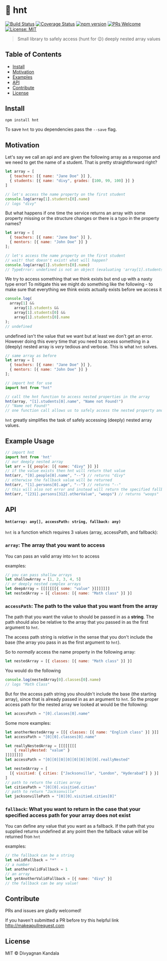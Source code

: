 # 🦁 hnt 
[![Build Status](https://travis-ci.org/divyagnan/hnt.svg?branch=master)](https://travis-ci.org/divyagnan/hnt) [![Coverage Status](https://coveralls.io/repos/github/divyagnan/hnt/badge.svg?branch=master)](https://coveralls.io/github/divyagnan/hnt?branch=master) [![npm version](https://badge.fury.io/js/hnt.svg)](https://badge.fury.io/js/hnt) [![PRs Welcome](https://img.shields.io/badge/PRs-welcome-brightgreen.svg)](http://makeapullrequest.com) [![License: MIT](https://img.shields.io/badge/License-MIT-brightgreen.svg)](https://opensource.org/licenses/MIT)

> Small library to safely access (hunt for 😉) deeply nested array values

## Table of Contents
* [Install](#install)
* [Motivation](#motivation)
* [Examples](#example-usage)
* [API](#api)
* [Contribute](#contribute)
* [License](#license)

## Install
```bash
npm install hnt
```
To save `hnt` to you dependencies pass the `--save` flag.

## Motivation
Let's say we call an api and are given the following array as a response and we need to get the name of a student. That is pretty straightforward right?

```js
let array = [
  { teachers: [{ name: "Jane Doe" }] },
  { students: [{ name: "divy", grades: [100, 99, 100] }] }
]

// let's access the name property on the first student
console.log(array[1].students[0].name)
// logs "divy"
```
But what happens if one time the service returns an array with some property missing or the structure changes or there is a typo in the property names?
```js
let array = [
  { teachers: [{ name: "Jane Doe" }] },
  { mentors: [{ name: "John Doe" }] }
];

// let's access the name property on the first student
// wait! that doesn't exist! what will happen?
console.log(array[1].students[0].name)
// TypeError: undefined is not an object (evaluating 'array[1].students[0]')
```
We try to access something that we think exists but end up with a nasty type error! To mitigate this we might do something like the following - to make sure that everything we think exists actually exists before we access it
```js
console.log(
  array[1] &&
    array[1].students &&
    array[1].students[0] &&
    array[1].students[0].name
);
// undefined
```
undefined isn't the value that we want but at least we don't get an error. However doing this every time that you need to access something in a (deeply) nested array is *very* tedious and verbose. This is what `hnt` solves.

```js
// same array as before
let array = [
  { teachers: [{ name: "Jane Doe" }] },
  { mentors: [{ name: "John Doe" }] }
];

// import hnt for use
import hnt from "hnt"

// call the hnt function to access nested properties in the array
hnt(array, "[1].students[0].name", "Name not Found!")
// "Name not Found!"
// one function call allows us to safely access the nested property and allows us to specify a fallback value if the value we are originally requesting is undefined
```
`hnt` greatly simplifies the task of safely accessing (deeply) nested array values.

## Example Usage
```js
// import hnt
import hnt from 'hnt'
// our deeply nested array
let arr = [{ people: [{ name: "divy" }] }]
// if the value exists then hnt will return that value
hnt(arr, "[0].people[0].name", "--") // returns "divy"
// otherwise the fallback value will be returned
hnt(arr, "[1].persons[0].age", "--") // returns "--"
// this will also not error and instead will return the specified fallback value
hnt(arr, "[231].persons[312].otherValue", "woops") // returns "woops"
```
## API
#### `hnt(array: any[], accessPath: string, fallback: any)`

`hnt` is a function which requires 3 values (array, accessPath, and fallback):
### `array`: The array that you want to access

You can pass an valid array into `hnt` to access

examples:
```js
// you can pass shallow arrays
let shallowArray = [1, 2, 3, 4, 5]
// or deeply nested complex arrays
let deepArray = [[[[[[[{ some: "value" }]]]]]]]
let nestedArray = [{ classes: [{ name: "Math class" }] }]
```

### `accessPath`: The path to the value that you want from the array

The path that you want the value to should be passed in as a **string**. The path should also be relative to the array that you passed in as the first argument to `hnt`.

The access path string is *relative* in the sense that you don't include the base (the array you pass in as the first argument to `hnt`).

So to *normally* access the name property in the following array:
```js
let nestedArray = [{ classes: [{ name: "Math class" }] }]
```
You would do the following
```js
console.log(nestedArray[0].classes[0].name)
// logs "Math Class"
```
But for the access path string you shouldn't include the base (the starting array), since that is already passed in as an argument to `hnt`. So the proper access path for the nested array we looked at would be the following:
```js
let accessPath = "[0].classes[0].name"
```
Some more examples:
```js
let anotherNestedArray = [[{ classes: [{ name: "English class" }] }]]
let accessPath = "[0][0].classes[0].name"
```
```js
let reallyNestedArray = [[[[[[[[
    { reallyNested: "value" }
]]]]]]]]
let accessPath = "[0][0][0][0][0][0][0][0].reallyNested"
```
```js
let nestedArray = [
  [{ visitied: { cities: ["Jacksonville", "London", "Hyderabad"] } }]
]
// path to return the cities array
let citiesPath = "[0][0].visitied.cities"
// path to return "Jacksonville"
let jacksonvillePath = "[0][0].visitied.cities[0]"
```

### `fallback`: What you want to return in the case that your specified access path for your array does not exist

You can define any value that you want as a fallback. If the path that you supplied returns undefined at any point then the fallback value will be returned fron `hnt`

examples:
```js
// the fallback can be a string
let validFallback = "*"
// a number
let anotherValidFallback = 1
// an array
let yetAnotherValidFallback = [{ name: "divy" }]
// the fallback can be any value!
```

## Contribute
PRs and issues are gladly welcomed!

If you haven't submitted a PR before try this helpful link http://makeapullrequest.com

## License
MIT © Divyagnan Kandala
